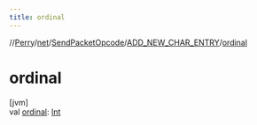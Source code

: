 ```yaml
---
title: ordinal
---
```

//[Perry](../../../../index.html)/[net](../../index.html)/[SendPacketOpcode](../index.html)/[ADD_NEW_CHAR_ENTRY](index.html)/[ordinal](ordinal.html)



# ordinal



[jvm]\
val [ordinal](ordinal.html): [Int](https://kotlinlang.org/api/latest/jvm/stdlib/kotlin/-int/index.html)




